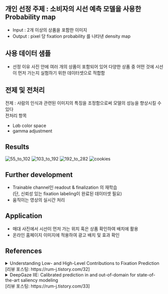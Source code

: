 ## 개인 선정 주제 : 소비자의 시선 예측 모델을 사용한 Probability map 
- Input : 2개 이상의 상품을 포함한 이미지
- Output : pixel 당 fixation probability 를 나타낸 density map 

## 사용 데이터 샘플
- 선정 이유
사진 안에 여러 개의 상품이 포함되어 있어 다양한 상품 중 어떤 것에 시선이 먼저 가는지 실험하기 위한 데이터셋으로 적합함

## 전제 및 전처리
전제 : 사람의 인식과 관련된 이미지의 특징을 조정함으로써 모델의 성능을 향상시킬 수 있다 <br>
전처리 항목  <br>
- L*a*b color space <br>
- gamma adjustment

## Results

![55_to_102](https://user-images.githubusercontent.com/103101268/198178638-9faba8ab-c59e-4dd3-85a0-432a561a2706.gif)
![103_to_192](https://user-images.githubusercontent.com/103101268/198179471-a0d54e2c-1aa6-4687-96b3-69e357ba4bd7.gif)
![192_to_282](https://user-images.githubusercontent.com/103101268/198179476-8c63386b-59f2-4f26-81ba-203c02f01c8a.gif)
![cookies](https://user-images.githubusercontent.com/103101268/198179192-c7a51400-4f93-41ef-a60d-0a576b8137ab.gif)

## Further development

- Trainable channel인 readout & finalization 의 재학습 <br>
(단, 신뢰성 있는 fixation labeling이 완료된 데이터셋 필요)
- 움직이는 영상의 실시간 처리

## Application

- 매대 사진에서 시선이 먼저 가는 위치 혹은 상품 확인하여 배치에 활용
- 온라인 홈페이지 이미지에 적용하여 광고 배치 및 효과 확인

## References

<details>
<summary>Understanding Low- and High-Level Contributions to Fixation Prediction 
<br>[리뷰 포스팅: https://rum-j.tistory.com/32]</summary>
<div markdown="1">

M. Kümmerer, T. S. A. Wallis, L. A. Gatys and M. Bethge, "Understanding Low- and High-Level Contributions to Fixation Prediction," 2017 IEEE International Conference on Computer Vision (ICCV), 2017, pp. 4799-4808, doi: 10.1109/ICCV.2017.513.

</div>
</details>

<details>
<summary>DeepGaze IIE: Calibrated prediction in and out-of-domain for state-of-the-art saliency modeling
<br>[리뷰 포스팅: https://rum-j.tistory.com/33]</summary>
<div markdown="1">
Akis Linardos, Matthias Kümmerer, Ori Press, Matthias Bethge; Proceedings of the IEEE/CVF International Conference on Computer Vision (ICCV), 2021, pp. 12919-12928

</div>
</details>
